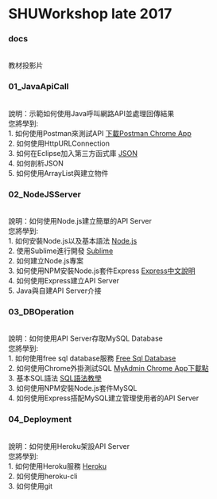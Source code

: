 # SHUWorkshop late 2017

<h3>docs</h3>
<br>教材投影片

<h3>01_JavaApiCall</h3>
<br>說明：示範如何使用Java呼叫網路API並處理回傳結果
<br>您將學到:
<br>1. 如何使用Postman來測試API <a href="https://chrome.google.com/webstore/detail/postman/fhbjgbiflinjbdggehcddcbncdddomop?hl=zh-TW&usg=AOvVaw3orE5cYNdV7xa-PuhONKhq">下載Postman Chrome App</a>
<br>2. 如何使用HttpURLConnection
<br>3. 如何在Eclipse加入第三方函式庫 <a href="https://github.com/stleary/JSON-java">JSON</a>
<br>4. 如何剖析JSON
<br>5. 如何使用ArrayList與建立物件


<h3>02_NodeJSServer</h3>
<br>說明：如何使用Node.js建立簡單的API Server
<br>您將學到:
<br>1. 如何安裝Node.js以及基本語法 <a href="https://nodejs.org/en/">Node.js</a>
<br>2. 使用Sublime進行開發 <a href="https://www.sublimetext.com/">Sublime</a>
<br>2. 如何建立Node.js專案
<br>3. 如何使用NPM安裝Node.js套件Express <a href="http://expressjs.com/zh-tw/">Express中文說明</a>
<br>4. 如何使用Express建立API Server
<br>5. Java與自建API Server介接


<h3>03_DBOperation</h3>
<br>說明：如何使用API Server存取MySQL Database
<br>您將學到:
<br>1. 如何使用free sql database服務 <a href="http://www.freesqldatabase.com/">Free Sql Database</a>
<br>2. 如何使用Chrome外掛測試SQL <a href="https://chrome.google.com/webstore/detail/chrome-mysql-admin/ndgnpnpakfcdjmpgmcaknimfgcldechn">MyAdmin Chrome App下載點</a>
<br>3. 基本SQL語法 <a href="http://www.runoob.com/mysql/mysql-update-query.html">SQL語法教學</a>
<br>3. 如何使用NPM安裝Node.js套件MySQL
<br>4. 如何使用Express搭配MySQL建立管理使用者的API Server


<h3>04_Deployment</h3>
<br>說明：如何使用Heroku架設API Server
<br>您將學到:
<br>1. 如何使用Heroku服務 <a href="https://www.heroku.com/">Heroku</a>
<br>2. 如何使用heroku-cli
<br>3. 如何使用git
